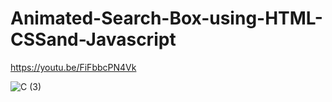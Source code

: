 # Animated-Search-Box-using-HTML-CSSand-Javascript

https://youtu.be/FiFbbcPN4Vk

![C (3)](https://github.com/CodMark/Animated-Search-Box-using-HTML-CSSand-Javascript/assets/95895380/da637f18-1507-4d21-9188-be5e2908e60b)

